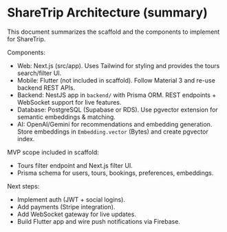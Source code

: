 # ShareTrip Architecture (summary)

This document summarizes the scaffold and the components to implement for ShareTrip.

Components:

- Web: Next.js (src/app). Uses Tailwind for styling and provides the tours search/filter UI.
- Mobile: Flutter (not included in scaffold). Follow Material 3 and re-use backend REST APIs.
- Backend: NestJS app in `backend/` with Prisma ORM. REST endpoints + WebSocket support for live features.
- Database: PostgreSQL (Supabase or RDS). Use pgvector extension for semantic embeddings & matching.
- AI: OpenAI/Gemini for recommendations and embedding generation. Store embeddings in `Embedding.vector` (Bytes) and create pgvector index.

MVP scope included in scaffold:

- Tours filter endpoint and Next.js filter UI.
- Prisma schema for users, tours, bookings, preferences, embeddings.

Next steps:

- Implement auth (JWT + social logins).
- Add payments (Stripe integration).
- Add WebSocket gateway for live updates.
- Build Flutter app and wire push notifications via Firebase.
